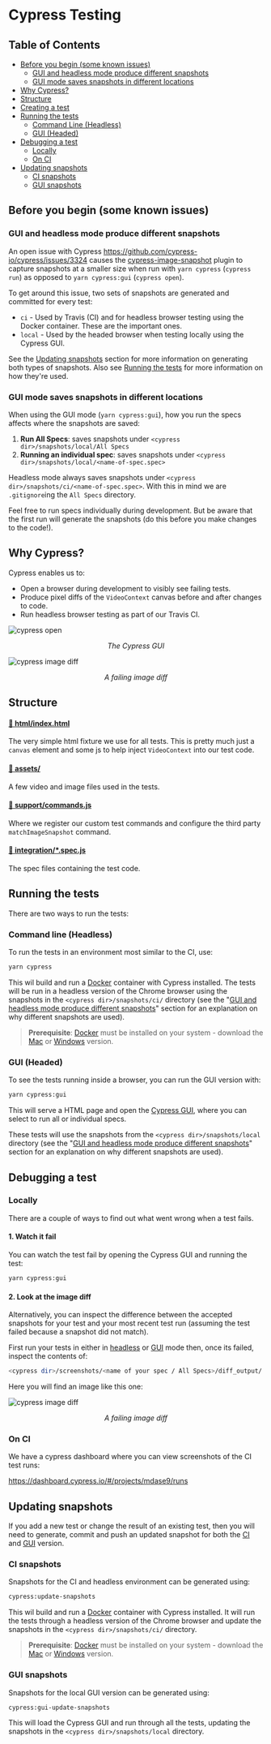 # Cypress Testing

## Table of Contents

- [Before you begin (some known issues)](#before-you-begin-some-known-issues)
  - [GUI and headless mode produce different snapshots](#gui-and-headless-mode-produce-different-snapshots)
  - [GUI mode saves snapshots in different locations](#gui-mode-saves-snapshots-in-different-locations)
- [Why Cypress?](#why-cypress)
- [Structure](#structure)
- [Creating a test](#)
- [Running the tests](#running-the-tests)
  - [Command Line (Headless)](#command-line-headless)
  - [GUI (Headed)](gui-headed)
- [Debugging a test](#debugging-a-test)
  - [Locally](#locally)
  - [On CI](#on-ci)
- [Updating snapshots](#updating-snapshots)
  - [CI snapshots](#ci-snapshots)
  - [GUI snapshots](#gui-snapshots)

## Before you begin (some known issues)

### GUI and headless mode produce different snapshots

An open issue with Cypress https://github.com/cypress-io/cypress/issues/3324 causes the
[cypress-image-snapshot](https://github.com/palmerhq/cypress-image-snapshot/issues/67#issuecomment-499565103) plugin to capture snapshots at a smaller size when run with
`yarn cypress` (`cypress run`) as opposed to `yarn cypress:gui` (`cypress open`).

To get around this issue, two sets of snapshots are generated and committed for every test:

- `ci` - Used by Travis (CI) and for headless browser testing using the Docker container. These are the important ones.
- `local` - Used by the headed browser when testing locally using the Cypress GUI.

See the [Updating snapshots](#updating-snapshots) section for more information on generating both types of snapshots. Also see [Running the tests](#running-the-tests) for more information on how they're used.

### GUI mode saves snapshots in different locations

When using the GUI mode (`yarn cypress:gui`), how you run the specs affects where the snapshots are saved:

1. **Run All Specs**: saves snapshots under `<cypress dir>/snapshots/local/All Specs`
2. **Running an individual spec**: saves snapshots under `<cypress dir>/snapshots/local/<name-of-spec.spec>`

Headless mode always saves snapshots under `<cypress dir>/snapshots/ci/<name-of-spec.spec>`. With this in mind we are
`.gitignore`ing the `All Specs` directory.

Feel free to run specs individually during development. But be aware that the first run will generate the
snapshots (do this before you make changes to the code!).

## Why Cypress?

Cypress enables us to:

- Open a browser during development to visibly see failing tests.
- Produce pixel diffs of the `VideoContext` canvas before and after changes to code.
- Run headless browser testing as part of our Travis CI.

![cypress open](assets/readme-screenshot-cypress.png)

<p align="center"><em>The Cypress GUI</em></p>

![cypress image diff](assets/readme-screenshot-image-diff.png)

<p align="center"><em>A failing image diff</em></p>

## Structure

#### [📁 html/index.html](./html/index.html)

The very simple html fixture we use for all tests. This is pretty much just a `canvas`
element and some js to help inject `VideoContext` into our test code.

#### [📂 assets/](./assets)

A few video and image files used in the tests.

#### [📁 support/commands.js](./support/commands.js)

Where we register our custom test commands and configure the third party `matchImageSnapshot`
command.

#### [📂 integration/\*.spec.js](./integration)

The spec files containing the test code.

## Running the tests

There are two ways to run the tests:

### Command line (Headless)

To run the tests in an environment most similar to the CI, use:

```sh
yarn cypress
```

This wil build and run a [Docker](https://www.docker.com) container with Cypress installed. The tests will be run in a headless version of the Chrome browser using the snapshots in the `<cypress dir>/snapshots/ci/` directory (see the "[GUI and headless mode produce different snapshots](#gui-and-headless-mode-produce-different-snapshots)" section for an explanation on why different snapshots are used).

> **Prerequisite**: [Docker](https://www.docker.com) must be installed on your system - download the [Mac](https://hub.docker.com/editions/community/docker-ce-desktop-mac) or [Windows](https://hub.docker.com/editions/community/docker-ce-desktop-windows) version.

### GUI (Headed)

To see the tests running inside a browser, you can run the GUI version with:

```sh
yarn cypress:gui
```

This will serve a HTML page and open the [Cypress GUI](https://www.cypress.io/features), where you can select to run all or individual specs.

These tests will use the snapshots from the `<cypress dir>/snapshots/local` directory (see the "[GUI and headless mode produce different snapshots](#gui-and-headless-mode-produce-different-snapshots)" section for an explanation on why different snapshots are used).

## Debugging a test

### Locally

There are a couple of ways to find out what went wrong when a test fails.

#### 1. Watch it fail

You can watch the test fail by opening the Cypress GUI and running the test:

```sh
yarn cypress:gui
```

#### 2. Look at the image diff

Alternatively, you can inspect the difference between the accepted snapshots for your test and your most recent test run (assuming the test failed because a snapshot did not match).

First run your tests in either in [headless](#command-line-headless) or [GUI](#gui-headed) mode then, once its failed, inspect the contents of:

```sh
<cypress dir>/screenshots/<name of your spec / All Specs>/diff_output/
```

Here you will find an image like this one:

![cypress image diff](assets/readme-screenshot-image-diff.png)

<p align="center"><em>A failing image diff</em></p>

### On CI

We have a cypress dashboard where you can view screenshots of the CI test runs:

https://dashboard.cypress.io/#/projects/mdase9/runs

## Updating snapshots

If you add a new test or change the result of an existing test, then you will need to generate, commit and push an updated snapshot for both the [CI](#ci-snapshots) and [GUI](#gui-snapshots) version.

### CI snapshots

Snapshots for the CI and headless environment can be generated using:

```sh
cypress:update-snapshots
```

This wil build and run a [Docker](https://www.docker.com) container with Cypress installed. It will run the tests through a headless version of the Chrome browser and update the snapshots in the `<cypress dir>/snapshots/ci/` directory.

> **Prerequisite**: [Docker](https://www.docker.com) must be installed on your system - download the [Mac](https://hub.docker.com/editions/community/docker-ce-desktop-mac) or [Windows](https://hub.docker.com/editions/community/docker-ce-desktop-windows) version.

### GUI snapshots

Snapshots for the local GUI version can be generated using:

```sh
cypress:gui-update-snapshots
```

This will load the Cypress GUI and run through all the tests, updating the snapshots in the `<cypress dir>/snapshots/local` directory.
